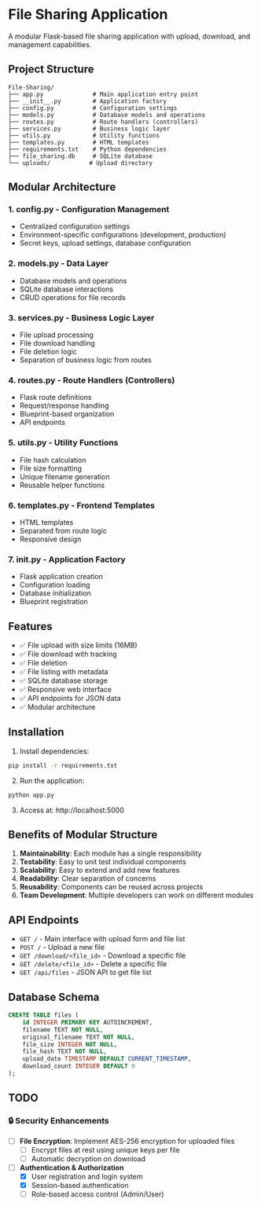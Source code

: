# File Sharing Application

A modular Flask-based file sharing application with upload, download, and management capabilities.

## Project Structure

```
File-Sharing/
├── app.py              # Main application entry point
├── __init__.py         # Application factory
├── config.py           # Configuration settings
├── models.py           # Database models and operations
├── routes.py           # Route handlers (controllers)
├── services.py         # Business logic layer
├── utils.py            # Utility functions
├── templates.py        # HTML templates
├── requirements.txt    # Python dependencies
├── file_sharing.db     # SQLite database
└── uploads/           # Upload directory
```

## Modular Architecture

### 1. **config.py** - Configuration Management
- Centralized configuration settings
- Environment-specific configurations (development, production)
- Secret keys, upload settings, database configuration

### 2. **models.py** - Data Layer
- Database models and operations
- SQLite database interactions
- CRUD operations for file records

### 3. **services.py** - Business Logic Layer
- File upload processing
- File download handling
- File deletion logic
- Separation of business logic from routes

### 4. **routes.py** - Route Handlers (Controllers)
- Flask route definitions
- Request/response handling
- Blueprint-based organization
- API endpoints

### 5. **utils.py** - Utility Functions
- File hash calculation
- File size formatting
- Unique filename generation
- Reusable helper functions

### 6. **templates.py** - Frontend Templates
- HTML templates
- Separated from route logic
- Responsive design

### 7. **__init__.py** - Application Factory
- Flask application creation
- Configuration loading
- Database initialization
- Blueprint registration

## Features

- ✅ File upload with size limits (16MB)
- ✅ File download with tracking
- ✅ File deletion
- ✅ File listing with metadata
- ✅ SQLite database storage
- ✅ Responsive web interface
- ✅ API endpoints for JSON data
- ✅ Modular architecture

## Installation

1. Install dependencies:
```bash
pip install -r requirements.txt
```

2. Run the application:
```bash
python app.py
```

3. Access at: http://localhost:5000

## Benefits of Modular Structure

1. **Maintainability**: Each module has a single responsibility
2. **Testability**: Easy to unit test individual components
3. **Scalability**: Easy to extend and add new features
4. **Readability**: Clear separation of concerns
5. **Reusability**: Components can be reused across projects
6. **Team Development**: Multiple developers can work on different modules

## API Endpoints

- `GET /` - Main interface with upload form and file list
- `POST /` - Upload a new file
- `GET /download/<file_id>` - Download a specific file
- `GET /delete/<file_id>` - Delete a specific file
- `GET /api/files` - JSON API to get file list

## Database Schema

```sql
CREATE TABLE files (
    id INTEGER PRIMARY KEY AUTOINCREMENT,
    filename TEXT NOT NULL,
    original_filename TEXT NOT NULL,
    file_size INTEGER NOT NULL,
    file_hash TEXT NOT NULL,
    upload_date TIMESTAMP DEFAULT CURRENT_TIMESTAMP,
    download_count INTEGER DEFAULT 0
);
```

## TODO

### 🔒 Security Enhancements
- [ ] **File Encryption**: Implement AES-256 encryption for uploaded files
  - [ ] Encrypt files at rest using unique keys per file
  - [ ] Automatic decryption on download

- [ ] **Authentication & Authorization**
  - [x] User registration and login system
  - [x] Session-based authentication
  - [ ] Role-based access control (Admin/User)
